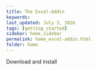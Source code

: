 ```yaml
---
title: The Excel-Addin
keywords: 
last_updated: July 3, 2016
tags: [getting_started]
sidebar: home_sidebar
permalink: home_excel-addin.html
folder: home
---
```


Download and install